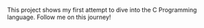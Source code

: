 This project shows my first attempt to dive into the C Programming language. Follow me on this journey!
